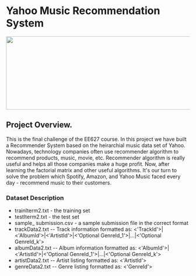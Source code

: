 # Yahoo Music Recommendation System
 
 <p align = 'left'><img width="600" img height="200" src = https://github.com/siddh30/Yahoo-Music-Recommendation/blob/master/logo.png </p>



## Project Overview.
This is the final challenge of the EE627 course. In this project we have built a Recommender System based on the heirarchial music data set of Yahoo. Nowadays, technology companies often use recommender algorithm to recommend products, music, movie, etc. Recommender algorithm is really useful and helps all those companies make a huge profit.
Now, after learning the factorial matrix and other useful algorithms. It's our turn to solve the problem which Spotify, Amazon, and Yahoo Music faced every day - recommend music to their customers.

### Dataset Description
* trainIterm2.txt - the training set
* testIterm2.txt - the test set
* sample_ submission.csv - a sample submission file in the correct format
* trackData2.txt -- Track information formatted as: <'TrackId'>|<'AlbumId'>|<'ArtistId'>|<'Optional GenreId_1'>|...|<'Optional GenreId_k'>
* albumData2.txt -- Album information formatted as: <'AlbumId'>|<'ArtistId'>|<'Optional GenreId_1'>|...|<'Optional GenreId_k'>
* artistData2.txt -- Artist listing formatted as: <'ArtistId'>
* genreData2.txt -- Genre listing formatted as: <'GenreId'>

